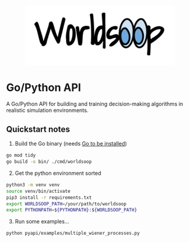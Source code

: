<p align="center">
<img src="./assets/web-heading.png" width="400"/>
</p>

# Go/Python API

A Go/Python API for building and training decision-making algorithms in realistic simulation environments.

## Quickstart notes

1. Build the Go binary (needs [Go to be installed](https://go.dev/doc/install))

```bash
go mod tidy
go build -o bin/ ./cmd/worldsoop
```

2. Get the python environment sorted

```bash
python3 -m venv venv
source venv/bin/activate
pip3 install -r requirements.txt
export WORLDSOOP_PATH=/your/path/to/worldsoop
export PYTHONPATH=${PYTHONPATH}:${WORLDSOOP_PATH}
```

3. Run some examples...

```bash
python pyapi/examples/multiple_wiener_processes.py
```
